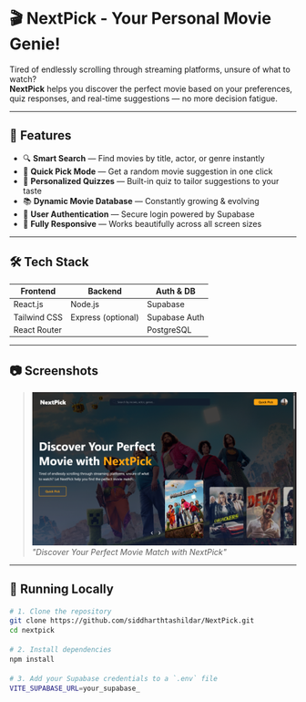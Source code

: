 # 🎬 NextPick - Your Personal Movie Genie!



Tired of endlessly scrolling through streaming platforms, unsure of what to watch?  
**NextPick** helps you discover the perfect movie based on your preferences, quiz responses, and real-time suggestions — no more decision fatigue.

---

## 🚀 Features

- 🔍 **Smart Search** — Find movies by title, actor, or genre instantly
- 🎯 **Quick Pick Mode** — Get a random movie suggestion in one click
- 🧠 **Personalized Quizzes** — Built-in quiz to tailor suggestions to your taste
- 📚 **Dynamic Movie Database** — Constantly growing & evolving
- 👥 **User Authentication** — Secure login powered by Supabase
- 📱 **Fully Responsive** — Works beautifully across all screen sizes

---

## 🛠️ Tech Stack

| Frontend       | Backend       | Auth & DB      |
| -------------- | ------------- | -------------- |
| React.js       | Node.js       | Supabase       |
| Tailwind CSS   | Express (optional) | Supabase Auth |
| React Router   |               | PostgreSQL     |

---

## 📷 Screenshots

> ![Homepage Screenshot](src/assets/ss.png)  
> _"Discover Your Perfect Movie Match with NextPick"_

---

## 🧪 Running Locally

```bash
# 1. Clone the repository
git clone https://github.com/siddharthtashildar/NextPick.git
cd nextpick

# 2. Install dependencies
npm install

# 3. Add your Supabase credentials to a `.env` file
VITE_SUPABASE_URL=your_supabase_
